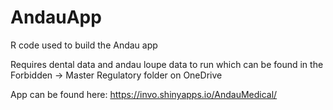 # AndauApp
R code used to build the Andau app

Requires dental data and andau loupe data to run which can be found in the Forbidden -> Master Regulatory folder on OneDrive

App can be found here: https://invo.shinyapps.io/AndauMedical/
